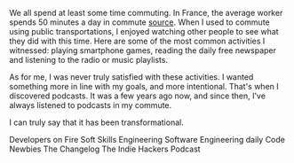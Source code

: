 We all spend at least some time commuting. In France, the average worker spends 50 minutes a day in commute [source](http://www.lemonde.fr/societe/article/2015/11/02/les-francais-mettent-en-moyenne-50-minutes-pour-l-aller-retour-domicile-travail_4801698_3224.html). When I used to commute using public transportations, I enjoyed watching other people to see what they did with this time. Here are some of the most common activities I witnessed: playing smartphone games, reading the daily free newspaper and listening to the radio or music playlists.

As for me, I was never truly satisfied with these activities. I wanted something more in line with my goals, and more intentional. That's when I discovered podcasts. It was a few years ago now, and since then, I've always listened to podcasts in my commute.

I can truly say that it has been transformational. 


Developers on Fire
Soft Skills Engineering
Software Engineering daily
Code Newbies
The Changelog
The Indie Hackers Podcast